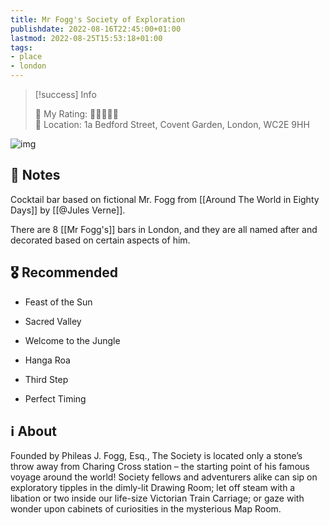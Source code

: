 ```yaml
---
title: Mr Fogg's Society of Exploration
publishdate: 2022-08-16T22:45:00+01:00
lastmod: 2022-08-25T15:53:18+01:00
tags: 
- place
- london
---
```






> [!success] Info 
 > 
 > 🤔 My Rating: 💚💚💚💚💚 <br> 📌 Location: 1a Bedford Street, Covent Garden, London, WC2E 9HH <br> 

![img](https://www.mr-foggs.com/propeller/uploads/sites/2/2019/01/TSP9-1-960x480.jpg)



## 📝 Notes



Cocktail bar based on fictional Mr. Fogg from [[Around The World in Eighty Days]] by [[@Jules Verne]].

There are 8 [[Mr Fogg's]] bars in London, and they are all named after and decorated based on certain aspects of him.



## 🎖 Recommended 



- Feast of the Sun

- Sacred Valley

- Welcome to the Jungle

- Hanga Roa

- Third Step

- Perfect Timing



## ℹ️ About



Founded by Phileas J. Fogg, Esq., The Society is located only a stone’s throw away from Charing Cross station – the starting point of his famous voyage around the world! Society fellows and adventurers alike can sip on exploratory tipples in the dimly-lit Drawing Room; let off steam with a libation or two inside our life-size Victorian Train Carriage; or gaze with wonder upon cabinets of curiosities in the mysterious Map Room.



